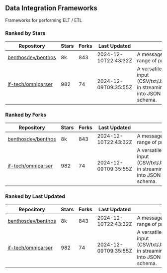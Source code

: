 ## Data Integration Frameworks

Frameworks for performing ELT / ETL

### Ranked by Stars

| Repository | Stars | Forks | Last Updated | Description | 
|------------|-------|-------|--------------|-------------|
| [benthosdev/benthos](https://github.com/benthosdev/benthos) | 8k | 843 | 2024-12-10T22:43:32Z |  A message streaming bridge between a range of protocols. |
| [jf-tech/omniparser](https://github.com/jf-tech/omniparser) | 982 | 74 | 2024-12-09T09:35:55Z |  A versatile ETL library that parses text input (CSV/txt/JSON/XML/EDI/X12/EDIFACT/etc) in streaming fashion and transforms data into JSON output using data-driven schema. |

### Ranked by Forks

| Repository | Stars | Forks | Last Updated | Description | 
|------------|-------|-------|--------------|-------------|
| [benthosdev/benthos](https://github.com/benthosdev/benthos) | 8k | 843 | 2024-12-10T22:43:32Z |  A message streaming bridge between a range of protocols. |
| [jf-tech/omniparser](https://github.com/jf-tech/omniparser) | 982 | 74 | 2024-12-09T09:35:55Z |  A versatile ETL library that parses text input (CSV/txt/JSON/XML/EDI/X12/EDIFACT/etc) in streaming fashion and transforms data into JSON output using data-driven schema. |

### Ranked by Last Updated

| Repository | Stars | Forks | Last Updated | Description | 
|------------|-------|-------|--------------|-------------|
| [benthosdev/benthos](https://github.com/benthosdev/benthos) | 8k | 843 | 2024-12-10T22:43:32Z |  A message streaming bridge between a range of protocols. |
| [jf-tech/omniparser](https://github.com/jf-tech/omniparser) | 982 | 74 | 2024-12-09T09:35:55Z |  A versatile ETL library that parses text input (CSV/txt/JSON/XML/EDI/X12/EDIFACT/etc) in streaming fashion and transforms data into JSON output using data-driven schema. |

